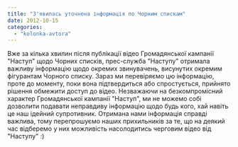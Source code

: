 ```yaml
---
title: "З'явилась уточнена інформація по Чорним спискам"
date: 2012-10-15
categories: 
  - "kolonka-avtora"
---
```


Вже за кілька хвилин після публікації відео Громадянської кампанії "Наступ" щодо Чорних списків, прес-служба "Наступу" отримала важливу інформацію щодо окремих звинувачень, висунутих окремим фігурантам Чорного списку. Зараз ми перевіряємо цю інформацію, проте до моменту, поки вона підтвердиться або спростується, прийнято рішення обмежити доступ до відео. Незважаючи на безкомпромісний характер Громадянської кампанії "Наступ", ми не можемо собі дозволити подавати неправдиву інформацію щодо будь кого, хай навіть це наш ідейний супротивник. Отримана нами інформація справді важлива, тому перепрошуємо наших прихильників за те, що на деякий час відберемо у них можливість насолодитись черговим відео від "Наступу" :)
